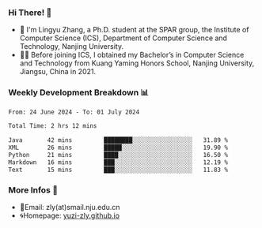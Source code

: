 ### Hi There! 👋 
- 🐳 I'm Lingyu Zhang, a Ph.D. student at the SPAR group, the Institute of Computer Science (ICS), Department of Computer Science and Technology, Nanjing University.
- 🧑‍🎓 Before joining ICS, I obtained my Bachelor’s in Computer Science and Technology from Kuang Yaming Honors School, Nanjing University, Jiangsu, China in 2021.

### Weekly Development Breakdown :bar_chart:

<!--START_SECTION:waka-->

```txt
From: 24 June 2024 - To: 01 July 2024

Total Time: 2 hrs 12 mins

Java       42 mins         ████████░░░░░░░░░░░░░░░░░   31.89 %
XML        26 mins         █████░░░░░░░░░░░░░░░░░░░░   19.90 %
Python     21 mins         ████░░░░░░░░░░░░░░░░░░░░░   16.50 %
Markdown   16 mins         ███░░░░░░░░░░░░░░░░░░░░░░   12.19 %
Text       15 mins         ███░░░░░░░░░░░░░░░░░░░░░░   11.83 %
```

<!--END_SECTION:waka-->

<!--
### Github Contributions :octocat:

![](https://raw.githubusercontent.com/yuzi-zly/yuzi-zly/output/github-contribution-grid-snake.svg)              
-->

### More Infos 📖

- 📧Email: zly(at)smail.nju.edu.cn
- 🌀Homepage: [yuzi-zly.github.io](https://yuzi-zly.github.io/)
